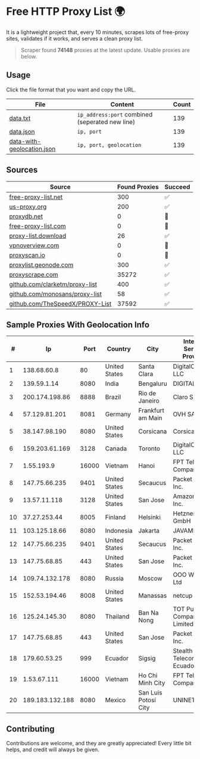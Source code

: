 
# Free HTTP Proxy List 🌍

It is a lightweight project that, every 10 minutes, scrapes lots of free-proxy sites, validates if it works, and serves a clean proxy list.


> Scraper found **74148** proxies at the latest update. Usable proxies are below.

## Usage

Click the file format that you want and copy the URL.


|File|Content|Count|
|----|-------|-----|
|[data.txt](https://raw.githubusercontent.com/themiralay/Proxy-List-World/master/data.txt)|`ip_address:port` combined (seperated new line)|139|
|[data.json](https://raw.githubusercontent.com/themiralay/Proxy-List-World/master/data.json)|`ip, port`|139|
|[data-with-geolocation.json](https://raw.githubusercontent.com/themiralay/Proxy-List-World/master/data-with-geolocation.json)|`ip, port, geolocation`|139|

## Sources

|Source|Found Proxies|Succeed|
|------|-------------|-------|
|[free-proxy-list.net](https://free-proxy-list.net)|300|✅|
|[us-proxy.org](https://www.us-proxy.org)|200|✅|
|[proxydb.net](http://proxydb.net)|0|🚫|
|[free-proxy-list.com](https://free-proxy-list.com/?page=&port=&type%5B%5D=http&type%5B%5D=https&up_time=0&search=Search)|0|🚫|
|[proxy-list.download](https://www.proxy-list.download/HTTP)|26|✅|
|[vpnoverview.com](https://vpnoverview.com/privacy/anonymous-browsing/free-proxy-servers)|0|🚫|
|[proxyscan.io](https://www.proxyscan.io)|0|🚫|
|[proxylist.geonode.com](https://proxylist.geonode.com/api/proxy-list?limit=300&page=1&sort_by=lastChecked&sort_type=desc&protocols=http,https)|300|✅|
|[proxyscrape.com](https://api.proxyscrape.com/v2/?request=displayproxies&protocol=http&timeout=10000&country=all&ssl=all&anonymity=all)|35272|✅|
|[github.com/clarketm/proxy-list](https://raw.githubusercontent.com/clarketm/proxy-list/master/proxy-list-raw.txt)|400|✅|
|[github.com/monosans/proxy-list](https://raw.githubusercontent.com/monosans/proxy-list/main/proxies/http.txt)|58|✅|
|[github.com/TheSpeedX/PROXY-List](https://raw.githubusercontent.com/TheSpeedX/PROXY-List/master/http.txt)|37592|✅|


## Sample Proxies With Geolocation Info

|#|Ip|Port|Country|City|Internet Service Provider|
|-|--|----|-------|----|-------------------------|
|1|138.68.60.8|80|United States|Santa Clara|DigitalOcean, LLC|
|2|139.59.1.14|8080|India|Bengaluru|DIGITALOCEAN|
|3|200.174.198.86|8888|Brazil|Rio de Janeiro|Claro S.A|
|4|57.129.81.201|8081|Germany|Frankfurt am Main|OVH SAS|
|5|38.147.98.190|8080|United States|Corsicana|Corsicana ISD|
|6|159.203.61.169|3128|Canada|Toronto|DigitalOcean, LLC|
|7|1.55.193.9|16000|Vietnam|Hanoi|FPT Telecom Company|
|8|147.75.66.235|9401|United States|Secaucus|Packet Host, Inc.|
|9|13.57.11.118|3128|United States|San Jose|Amazon.com, Inc.|
|10|37.27.253.44|8005|Finland|Helsinki|Hetzner Online GmbH|
|11|103.125.18.66|8080|Indonesia|Jakarta|JAVAMEDIA|
|12|147.75.66.235|9401|United States|Secaucus|Packet Host, Inc.|
|13|147.75.68.85|443|United States|San Jose|Packet Host, Inc.|
|14|109.74.132.178|8080|Russia|Moscow|OOO WestCall Ltd|
|15|152.53.194.46|8008|United States|Manassas|netcup GmbH|
|16|125.24.145.30|8080|Thailand|Ban Na Nong|TOT Public Company Limited|
|17|147.75.68.85|443|United States|San Jose|Packet Host, Inc.|
|18|179.60.53.25|999|Ecuador|Sigsig|Stealth Telecom del Ecuador|
|19|1.53.67.111|16000|Vietnam|Ho Chi Minh City|FPT Telecom Company|
|20|189.183.132.188|8080|Mexico|San Luis Potosí City|UNINET|



## Contributing

Contributions are welcome, and they are greatly appreciated! Every
little bit helps, and credit will always be given.

